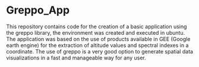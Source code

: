 # Greppo_App
This repository contains code for the creation of a basic application using the greppo library, the environment was created and executed in ubuntu. The application was based on the use of products available in GEE (Google earth engine) for the extraction of altitude values and spectral indexes in a coordinate. The use of greppo is a very good option to generate spatial data visualizations in a fast and manageable way for any user. 
